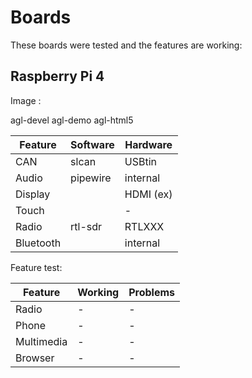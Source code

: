 # Boards

These boards were tested and the features are working:


## Raspberry Pi 4

Image :

agl-devel agl-demo agl-html5


| Feature | Software | Hardware |
| --- | --- | ---|
| CAN | slcan | USBtin| 
| Audio | pipewire | internal|
| Display |  | HDMI (ex)  |
| Touch |  | - | 
| Radio | rtl-sdr | RTLXXX |
| Bluetooth | | internal |

Feature test:

| Feature | Working | Problems |
| --- | --- | --- |
| Radio | - | - |
| Phone | - | - |
| Multimedia | - | - |
| Browser | - | -|

